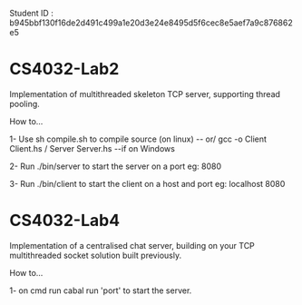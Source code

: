 Student ID : b945bbf130f16de2d491c499a1e20d3e24e8495d5f6cec8e5aef7a9c876862e5

# CS4032-Lab2
Implementation of multithreaded skeleton TCP server, supporting thread pooling.

How to...

1- Use sh compile.sh to compile source (on linux) -- 
or/ gcc -o Client Client.hs / Server Server.hs   --if on Windows

2- Run ./bin/server <port> to start the server on a port eg: 8080

3- Run ./bin/client <host> <port> to start the client on a host and port eg: localhost 8080


# CS4032-Lab4
Implementation of a centralised chat server, building on your TCP multithreaded socket solution built previously.

How to...

1- on cmd run cabal run 'port' to start the server.


